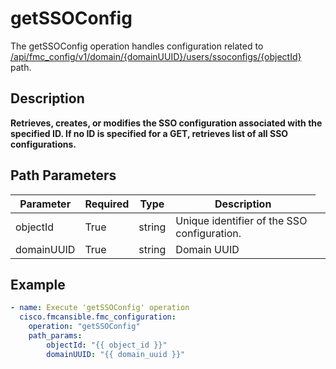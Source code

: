 # getSSOConfig

The getSSOConfig operation handles configuration related to [/api/fmc_config/v1/domain/{domainUUID}/users/ssoconfigs/{objectId}](/paths//api/fmc_config/v1/domain/{domain_uuid}/users/ssoconfigs/{object_id}.md) path.&nbsp;
## Description
**Retrieves, creates, or modifies the SSO configuration associated with the specified ID. If no ID is specified for a GET, retrieves list of all SSO configurations.**

## Path Parameters
| Parameter | Required | Type | Description |
| --------- | -------- | ---- | ----------- |
| objectId | True | string <td colspan=3> Unique identifier of the SSO configuration. |
| domainUUID | True | string <td colspan=3> Domain UUID |

## Example
```yaml
- name: Execute 'getSSOConfig' operation
  cisco.fmcansible.fmc_configuration:
    operation: "getSSOConfig"
    path_params:
        objectId: "{{ object_id }}"
        domainUUID: "{{ domain_uuid }}"

```